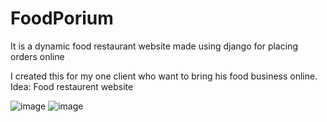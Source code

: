 # FoodPorium
It is a dynamic food restaurant website made using django for placing orders online

I created this  for my one client who want to bring his food business online. 
Idea: Food restaurent website

![image](https://github.com/user-attachments/assets/1bb4786c-c870-42bd-858a-866654ae0958)
![image](https://github.com/user-attachments/assets/49f269d0-bc13-42d7-9d63-6e0ec32f26f7)


